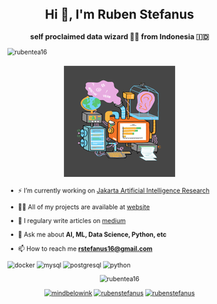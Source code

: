 <h1 align="center">Hi 👋, I'm Ruben Stefanus</h1>
<h3 align="center">self proclaimed data wizard 🧙‍♂️ from Indonesia 🇮🇩</h3>
<p align="left"> <img src="https://komarev.com/ghpvc/?username=rubentea16" alt="rubentea16" /> </p>

<h3 align="center"><img src="https://raw.githubusercontent.com/rubentea16/rubentea16/master/giphy.gif" alt="Coder GIF" width="250" height="250"></h3> 

- ⚡ I’m currently working on [Jakarta Artificial Intelligence Research](https://github.com/jakartaresearch)

- 👨‍💻 All of my projects are available at [website](https://rubentea16.github.io/)

- 📝 I regulary write articles on [medium](https://medium.com/@rstefanus16)

- 💬 Ask me about **AI, ML, Data Science, Python, etc**

- 📫 How to reach me **rstefanus16@gmail.com**

<p align="left"><img src="https://konpa.github.io/devicon/devicon.git/icons/docker/docker-original-wordmark.svg" alt="docker" width="20" height="20"/> <img src="https://konpa.github.io/devicon/devicon.git/icons/mysql/mysql-original-wordmark.svg" alt="mysql" width="20" height="20"/> <img src="https://konpa.github.io/devicon/devicon.git/icons/postgresql/postgresql-original-wordmark.svg" alt="postgresql" width="20" height="20"/> <img src="https://konpa.github.io/devicon/devicon.git/icons/python/python-original-wordmark.svg" alt="python" width="20" height="20"/></p><p align="center"> <img src="https://github-readme-stats.vercel.app/api?username=rubentea16&show_icons=true" alt="rubentea16" /> </p>

<p align="center">
<a href="https://twitter.com/mindbelowink" target="blank"><img align="center" src="https://cdn.jsdelivr.net/npm/simple-icons@3.0.1/icons/twitter.svg" alt="mindbelowink" height="20" width="20" /></a>
<a href="https://linkedin.com/in/rubenstefanus" target="blank"><img align="center" src="https://cdn.jsdelivr.net/npm/simple-icons@3.0.1/icons/linkedin.svg" alt="rubenstefanus" height="20" width="20" /></a>
<a href="https://instagram.com/rubenstefanus" target="blank"><img align="center" src="https://cdn.jsdelivr.net/npm/simple-icons@3.0.1/icons/instagram.svg" alt="rubenstefanus" height="20" width="20" /></a>
</p>

